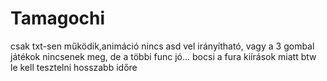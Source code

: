 # Tamagochi
csak txt-sen működik,animáció nincs
asd vel irányítható, vagy a 3 gombal
játékok nincsenek meg, de a többi func jó...
bocsi a fura kiírások miatt
btw le kell tesztelni hosszabb időre

